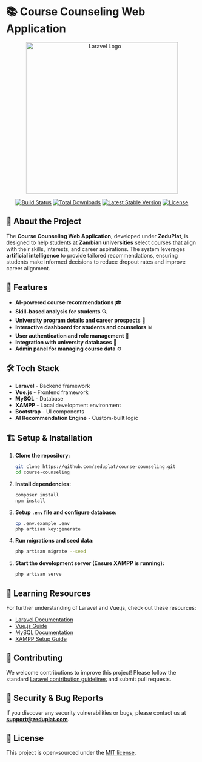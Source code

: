 # 📚 Course Counseling Web Application

<p align="center">
  <img src="https://raw.githubusercontent.com/laravel/art/master/logo-lockup/5%20SVG/2%20CMYK/1%20Full%20Color/laravel-logolockup-cmyk-red.svg" width="400" alt="Laravel Logo">
</p>

<p align="center">
  <a href="https://github.com/zeduplat/course-counseling/actions"><img src="https://github.com/zeduplat/course-counseling/workflows/tests/badge.svg" alt="Build Status"></a>
  <a href="https://packagist.org/packages/zeduplat/course-counseling"><img src="https://img.shields.io/packagist/dt/zeduplat/course-counseling" alt="Total Downloads"></a>
  <a href="https://packagist.org/packages/zeduplat/course-counseling"><img src="https://img.shields.io/packagist/v/zeduplat/course-counseling" alt="Latest Stable Version"></a>
  <a href="https://packagist.org/packages/zeduplat/course-counseling"><img src="https://img.shields.io/packagist/l/zeduplat/course-counseling" alt="License"></a>
</p>

## 🎯 About the Project

The **Course Counseling Web Application**, developed under **ZeduPlat**, is designed to help students at **Zambian universities** select courses that align with their skills, interests, and career aspirations. The system leverages **artificial intelligence** to provide tailored recommendations, ensuring students make informed decisions to reduce dropout rates and improve career alignment.

## 🚀 Features

- **AI-powered course recommendations** 🎓
- **Skill-based analysis for students** 🔍
- **University program details and career prospects** 🏫
- **Interactive dashboard for students and counselors** 📊
- **User authentication and role management** 🔐
- **Integration with university databases** 📂
- **Admin panel for managing course data** ⚙️

## 🛠️ Tech Stack

- **Laravel** - Backend framework
- **Vue.js** - Frontend framework
- **MySQL** - Database
- **XAMPP** - Local development environment
- **Bootstrap** - UI components
- **AI Recommendation Engine** - Custom-built logic

## 🏗️ Setup & Installation

1. **Clone the repository:**
   ```sh
   git clone https://github.com/zeduplat/course-counseling.git
   cd course-counseling
   ```
2. **Install dependencies:**
   ```sh
   composer install
   npm install
   ```
3. **Setup `.env` file and configure database:**
   ```sh
   cp .env.example .env
   php artisan key:generate
   ```
4. **Run migrations and seed data:**
   ```sh
   php artisan migrate --seed
   ```
5. **Start the development server (Ensure XAMPP is running):**
   ```sh
   php artisan serve
   ```

## 📖 Learning Resources

For further understanding of Laravel and Vue.js, check out these resources:

- [Laravel Documentation](https://laravel.com/docs)
- [Vue.js Guide](https://vuejs.org/guide/introduction.html)
- [MySQL Documentation](https://dev.mysql.com/doc/)
- [XAMPP Setup Guide](https://www.apachefriends.org/index.html)

## 🤝 Contributing

We welcome contributions to improve this project! Please follow the standard [Laravel contribution guidelines](https://laravel.com/docs/contributions) and submit pull requests.

## 🔐 Security & Bug Reports

If you discover any security vulnerabilities or bugs, please contact us at **support@zeduplat.com**.

## 📜 License

This project is open-sourced under the [MIT license](https://opensource.org/licenses/MIT).
